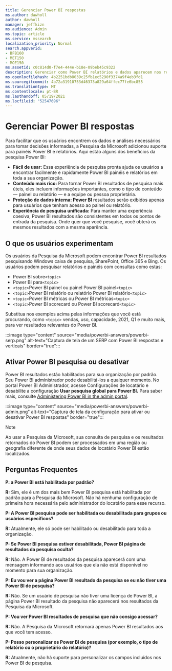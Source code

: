 ```yaml
---
title: Gerenciar Power BI respostas
ms.author: dawholl
author: dawholl
manager: jeffkizn
ms.audience: Admin
ms.topic: article
ms.service: mssearch
localization_priority: Normal
search.appverid:
- BFB160
- MET150
- MOE150
ms.assetid: c0c814d0-f7e4-444e-b18e-09beb45c9322
description: Gerenciar como Power BI relatórios e dados aparecem nos resultados da pesquisa
ms.openlocfilehash: 4b2251bdb8039c25fb1ec5290f3374a9f4eb3fd1
ms.sourcegitcommit: 4b72a31910753d46373a829a64ffec77fe6bc855
ms.translationtype: MT
ms.contentlocale: pt-BR
ms.lasthandoff: 05/19/2021
ms.locfileid: "52547696"
---
```

# <a name="manage-power-bi-answers"></a>Gerenciar Power BI respostas

Para facilitar que os usuários encontrem os dados e análises necessários para tomar decisões informadas, a Pesquisa da Microsoft adicionou suporte para painéis Power BI e relatórios. Aqui estão alguns dos benefícios da pesquisa Power BI:

* **Fácil de usar:** Essa experiência de pesquisa pronta ajuda os usuários a encontrar facilmente e rapidamente Power BI painéis e relatórios em toda a sua organização.
* **Conteúdo mais rico:** Para tornar Power BI resultados de pesquisa mais úteis, eles incluem informações importantes, como o tipo de conteúdo — painel ou relatório — e a equipe ou pessoa proprietária.
* **Proteção de dados interna: Power BI** resultados serão exibidos apenas para usuários que tenham acesso ao painel ou relatório.
* **Experiência de pesquisa unificada:** Para manter uma experiência coesiva, Power BI resultados são consistentes em todos os pontos de entrada da pesquisa. Onde quer que você pesquise, você obterá os mesmos resultados com a mesma aparência.

## <a name="what-users-experience"></a>O que os usuários experimentam

Os usuários da Pesquisa da Microsoft podem encontrar Power BI resultados pesquisando Windows caixa de pesquisa, SharePoint, Office 365 e Bing. Os usuários podem pesquisar relatórios e painéis com consultas como estas:

* Power BI sobre`<topic>`
* Power BI para`<topic>`
* `<topic>`Power BI painel ou painel Power BI painel`<topic>`
* `<topic>`Power BI relatório ou relatório Power BI relatório`<topic>`
* `<topic>`Power BI métricas ou Power BI métricas`<topic>`
* `<topic>`Power BI scorecard ou Power BI scorecard`<topic>`

Substitua nos exemplos acima pelas informações que você está procurando, como `<topic>` vendas, uso, capacidade, 2021, Q1 e muito mais, para ver resultados relevantes do Power BI.

:::image type="content" source="media/powerbi-answers/powerbi-serp.png" alt-text="Captura de tela de um SERP com Power BI respostas e verticais" border="true":::

## <a name="turn-power-bi-search-on-or-off"></a>Ativar Power BI pesquisa ou desativar

Power BI resultados estão habilitados para sua organização por padrão. Seu Power BI administrador pode desabilitá-los a qualquer momento. No portal Power BI Administrador, acesse Configurações de locatário e desabilite a configuração **Usar pesquisa global para Power BI.** Para saber mais, consulte [Administering Power BI in the admin portal](/power-bi/admin/service-admin-portal#use-global-search-for-power-bi-preview).

:::image type="content" source="media/powerbi-answers/powerbi-admin.png" alt-text="Captura de tela da configuração para ativar ou desativar Power BI respostas" border="true":::

> [!NOTE]
> Ao usar a Pesquisa da Microsoft, sua consulta de pesquisa e os resultados retornados do Power BI podem ser processados em uma região ou geografia diferente de onde seus dados de locatário Power BI estão localizados.

## <a name="frequently-asked-questions"></a>Perguntas Frequentes

**P: a Power BI está habilitada por padrão?**

**R:** Sim, ele é um dos mais bem Power BI pesquisa está habilitada por padrão para a Pesquisa da Microsoft. Não há nenhuma configuração de primeira hora necessária pelo administrador do locatário para esse recurso.

**P: A Power BI pesquisa pode ser habilitada ou desabilitada para grupos ou usuários específicos?**

**R:** Atualmente, ele só pode ser habilitado ou desabilitado para toda a organização.

**P: Se Power BI pesquisa estiver desabilitada, Power BI página de resultados da pesquisa oculta?**

**R:** Não. A Power BI de resultados da pesquisa aparecerá com uma mensagem informando aos usuários que ela não está disponível no momento para sua organização.

**P: Eu vou ver a página Power BI resultado da pesquisa se eu não tiver uma Power BI de pesquisa?**

**R:** Não. Se um usuário de pesquisa não tiver uma licença de Power BI, a página Power BI resultado da pesquisa não aparecerá nos resultados da Pesquisa da Microsoft.

**P: Vou ver Power BI resultados de pesquisa que não consigo acessar?**

**R:** Não. A Pesquisa da Microsoft retornará apenas Power BI resultados aos que você tem acesso.

**P: Posso personalizar os Power BI de pesquisa (por exemplo, o tipo de relatório ou o proprietário do relatório)?**

**R:** Atualmente, não há suporte para personalizar os campos incluídos nos Power BI de pesquisa.